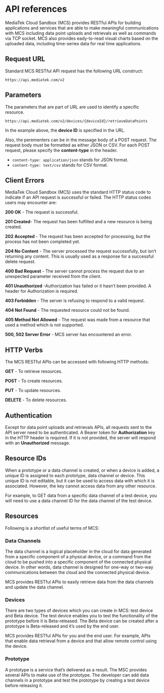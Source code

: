 # API references

MediaTek Cloud Sandbox (MCS) provides RESTful APIs for building applications and services that are able to make meaningful communications with MCS including data point uploads and retrievals as well as commands via TCP socket. MCS also provides eady-to-read visual charts based on the uploaded data, including time-series data for real time applications.


## Request URL

Standard MCS RESTful API request has the following URL construct:

```
https://api.mediatek.com/v2
```


## Parameters

The parameters that are part of URL are used to identify a specific resource.

```
https://api.mediatek.com/v2/devices/{deviceId}/retrieveDataPoints
```

In the example above, the **device ID** is specified in the URL.


Also, the perementers can be in the message body of a POST request. The request body must be formatted as either JSON or CSV. For each POST request, please specify the **content-type** in the header.

* `content-type: application/json` stands for JSON format.
* `content-type: text/csv` stands for CSV format.


## Client Errors

MediaTek Cloud Sandbox (MCS) uses the standard HTTP status code to indicate if an API request is successful or failed. The HTTP status codes users may encounter are:

**200 OK** - The request is successful.

**201 Created**- The request has been fulfilled and a new resource is being created.

**202 Accepted** - The request has been accepted for processing, but the process has not been completed yet.

**204 No Content** - The server processed the request successfully, but isn’t returning any content. This is usually used as a response for a successful delete request.

**400 Bad Request** - The server cannot process the request due to an unexpected parameter received from the client.

**401 Unauthorized** -Authorization has failed or it hasn’t been provided. A header for Authorization is required.

**403 Forbidden** - The server is refusing to respond to a valid request.

**404 Not Found** - The requested resource could not be found.

**405 Method Not Allowed** - The request was made from a resource that used a method which is not supported.

**500, 502 Server Error** - MCS server has encountered an error.


## HTTP Verbs

The MCS RESTful APIs can be accessed with following HTTP methods:

**GET** - To retrieve resources.

**POST** - To create resources.

**PUT** - To update resources.

**DELETE** - To delete resources.


## Authentication

Except for data point uploads and retrievals APIs, all requests sent to the API server need to be authenticated. A Bearer token for **Authorization** key in the HTTP header is required. If it is not provided, the server will respond with an **Unauthorized** message.


## Resource IDs

When a prototype or a data channel is created, or when a device is added, a unique ID is assigned to each prototype, data channel or device. This unique ID is not editable, but it can be used to access data with which it is associated. However, the key cannot access data from any other resource.

For example, to GET data from a specific data channel of a test device, you will need to use a data channel ID for the data channel of the test device.


## Resources

Following is a shortlist of useful terms of MCS:

### Data Channels

The data channel is a logical placeholder in the cloud for data generated from a specific component of a physical device, or a command from the cloud to be pushed into a specific component of the connected physical device. In other words, data channel is designed for one-way or two-way communications between the cloud and the connected physical device.

MCS provides RESTful APIs to easily retrieve data from the data channels and update the data channel.

### Devices

There are two types of devices which you can create in MCS: test device and Beta device. The test device enables you to test the functionality of the prototype before it is Beta-released. The Beta device can be created after a prototype is Beta-released and it’s used by the end user.

MCS provides RESTful APIs for you and the end user. For example, APIs that enable data retrieval from a device and that allow remote control using the device.

### Prototype

A prototype is a service that’s delivered as a result. The MSC provides several APIs to make use of the prototype. The developer can add data channels in a prototype and test the prototype by creating a test device before releasing it.
